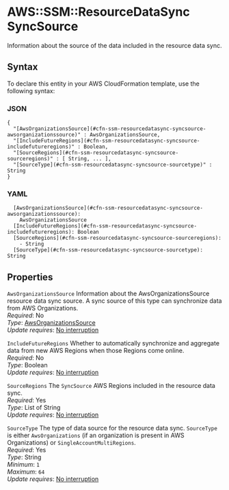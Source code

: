 # AWS::SSM::ResourceDataSync SyncSource<a name="aws-properties-ssm-resourcedatasync-syncsource"></a>

Information about the source of the data included in the resource data sync\.

## Syntax<a name="aws-properties-ssm-resourcedatasync-syncsource-syntax"></a>

To declare this entity in your AWS CloudFormation template, use the following syntax:

### JSON<a name="aws-properties-ssm-resourcedatasync-syncsource-syntax.json"></a>

```
{
  "[AwsOrganizationsSource](#cfn-ssm-resourcedatasync-syncsource-awsorganizationssource)" : AwsOrganizationsSource,
  "[IncludeFutureRegions](#cfn-ssm-resourcedatasync-syncsource-includefutureregions)" : Boolean,
  "[SourceRegions](#cfn-ssm-resourcedatasync-syncsource-sourceregions)" : [ String, ... ],
  "[SourceType](#cfn-ssm-resourcedatasync-syncsource-sourcetype)" : String
}
```

### YAML<a name="aws-properties-ssm-resourcedatasync-syncsource-syntax.yaml"></a>

```
  [AwsOrganizationsSource](#cfn-ssm-resourcedatasync-syncsource-awsorganizationssource): 
    AwsOrganizationsSource
  [IncludeFutureRegions](#cfn-ssm-resourcedatasync-syncsource-includefutureregions): Boolean
  [SourceRegions](#cfn-ssm-resourcedatasync-syncsource-sourceregions): 
    - String
  [SourceType](#cfn-ssm-resourcedatasync-syncsource-sourcetype): String
```

## Properties<a name="aws-properties-ssm-resourcedatasync-syncsource-properties"></a>

`AwsOrganizationsSource`  <a name="cfn-ssm-resourcedatasync-syncsource-awsorganizationssource"></a>
Information about the AwsOrganizationsSource resource data sync source\. A sync source of this type can synchronize data from AWS Organizations\.  
*Required*: No  
*Type*: [AwsOrganizationsSource](aws-properties-ssm-resourcedatasync-awsorganizationssource.md)  
*Update requires*: [No interruption](https://docs.aws.amazon.com/AWSCloudFormation/latest/UserGuide/using-cfn-updating-stacks-update-behaviors.html#update-no-interrupt)

`IncludeFutureRegions`  <a name="cfn-ssm-resourcedatasync-syncsource-includefutureregions"></a>
Whether to automatically synchronize and aggregate data from new AWS Regions when those Regions come online\.  
*Required*: No  
*Type*: Boolean  
*Update requires*: [No interruption](https://docs.aws.amazon.com/AWSCloudFormation/latest/UserGuide/using-cfn-updating-stacks-update-behaviors.html#update-no-interrupt)

`SourceRegions`  <a name="cfn-ssm-resourcedatasync-syncsource-sourceregions"></a>
The `SyncSource` AWS Regions included in the resource data sync\.  
*Required*: Yes  
*Type*: List of String  
*Update requires*: [No interruption](https://docs.aws.amazon.com/AWSCloudFormation/latest/UserGuide/using-cfn-updating-stacks-update-behaviors.html#update-no-interrupt)

`SourceType`  <a name="cfn-ssm-resourcedatasync-syncsource-sourcetype"></a>
The type of data source for the resource data sync\. `SourceType` is either `AwsOrganizations` \(if an organization is present in AWS Organizations\) or `SingleAccountMultiRegions`\.  
*Required*: Yes  
*Type*: String  
*Minimum*: `1`  
*Maximum*: `64`  
*Update requires*: [No interruption](https://docs.aws.amazon.com/AWSCloudFormation/latest/UserGuide/using-cfn-updating-stacks-update-behaviors.html#update-no-interrupt)